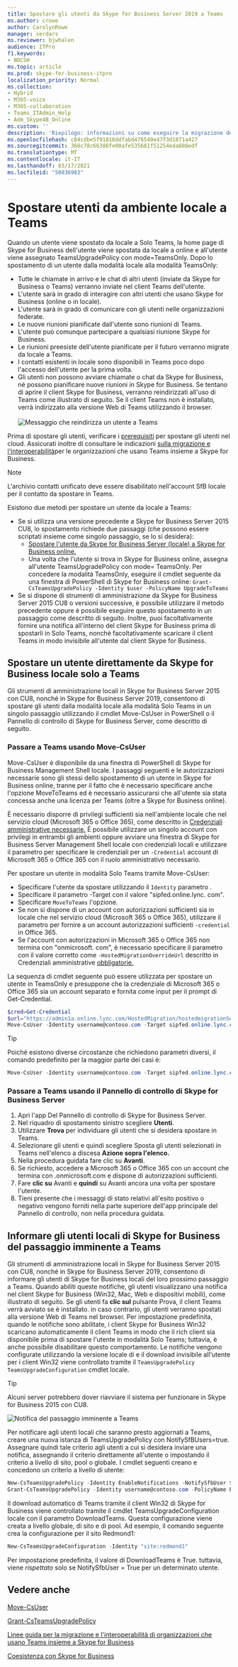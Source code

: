 ```yaml
---
title: Spostare gli utenti da Skype for Business Server 2019 a Teams
ms.author: crowe
author: CarolynRowe
manager: serdars
ms.reviewer: bjwhalen
audience: ITPro
f1.keywords:
- NOCSH
ms.topic: article
ms.prod: skype-for-business-itpro
localization_priority: Normal
ms.collection:
- Hybrid
- M365-voice
- M365-collaboration
- Teams_ITAdmin_Help
- Adm_Skype4B_Online
ms.custom: ''
description: 'Riepilogo: informazioni su come eseguire la migrazione delle impostazioni utente e spostare gli utenti in Teams.'
ms.openlocfilehash: c84cdbe5f91816ddfabd476540e47f3d1871a427
ms.sourcegitcommit: 360c78c66386fe00afe535681f51254eda886edf
ms.translationtype: MT
ms.contentlocale: it-IT
ms.lasthandoff: 03/17/2021
ms.locfileid: "50836983"
---
```

# <a name="move-users-from-on-premises-to-teams"></a>Spostare utenti da ambiente locale a Teams

Quando un utente viene spostato da locale a Solo Teams, la home page di Skype for Business dell'utente viene spostata da locale a online e all'utente viene assegnato TeamsUpgradePolicy con mode=TeamsOnly.  Dopo lo spostamento di un utente dalla modalità locale alla modalità TeamsOnly:

- Tutte le chiamate in arrivo e le chat di altri utenti (inviate da Skype for Business o Teams) verranno inviate nel client Teams dell'utente.
- L'utente sarà in grado di interagire con altri utenti che usano Skype for Business (online o in locale).
- L'utente sarà in grado di comunicare con gli utenti nelle organizzazioni federate.
- Le nuove riunioni pianificate dall'utente sono riunioni di Teams.
- L'utente può comunque partecipare a qualsiasi riunione Skype for Business.
- Le riunioni preesiste dell'utente pianificate per il futuro verranno migrate da locale a Teams.
- I contatti esistenti in locale sono disponibili in Teams poco dopo l'accesso dell'utente per la prima volta.
- Gli utenti non possono avviare chiamate o chat da Skype for Business, né possono pianificare nuove riunioni in Skype for Business. Se tentano di aprire il client Skype for Business, verranno reindirizzati all'uso di Teams come illustrato di seguito. Se il client Teams non è installato, verrà indirizzato alla versione Web di Teams utilizzando il browser.<br><br>
    ![Messaggio che reindirizza un utente a Teams](../media/go-to-teams-page.png)

Prima di spostare gli utenti, verificare i [prerequisiti](move-users-between-on-premises-and-cloud.md#prerequisites) per spostare gli utenti nel cloud. Assicurati inoltre di consultare le indicazioni [sulla migrazione e l'interoperabilità](/microsoftteams/migration-interop-guidance-for-teams-with-skype)per le organizzazioni che usano Teams insieme a Skype for Business.


> [!NOTE]
> L'archivio contatti unificato deve essere disabilitato nell'account SfB locale per il contatto da spostare in Teams.


Esistono due metodi per spostare un utente da locale a Teams:

- Se si utilizza una versione precedente a Skype for Business Server 2015 CU8, lo spostamento richiede due passaggi (che possono essere scriptati insieme come singolo passaggio, se lo si desidera):
  - [Spostare l'utente da Skype for Business Server (locale) a Skype for Business online.](move-users-from-on-premises-to-skype-for-business-online.md)
  - Una volta che l'utente si trova in Skype for Business online, assegna all'utente TeamsUpgradePolicy con mode= TeamsOnly. Per concedere la modalità TeamsOnly, eseguire il cmdlet seguente da una finestra di PowerShell di Skype for Business online: `Grant-CsTeamsUpgradePolicy -Identity $user -PolicyName UpgradeToTeams`
- Se si dispone di strumenti di amministrazione da Skype for Business Server 2015 CU8 o versioni successive, è possibile utilizzare il metodo precedente oppure è possibile eseguire questo spostamento in un passaggio come descritto di seguito. Inoltre, puoi facoltativamente fornire una notifica all'interno del client Skype for Business prima di spostarli in Solo Teams, nonché facoltativamente scaricare il client Teams in modo invisibile all'utente dal client Skype for Business.

## <a name="move-a-user-directly-from-skype-for-business-on-premises-to-teams-only"></a>Spostare un utente direttamente da Skype for Business locale solo a Teams

Gli strumenti di amministrazione locali in Skype for Business Server 2015 con CU8, nonché in Skype for Business Server 2019, consentono di spostare gli utenti dalla modalità locale alla modalità Solo Teams in un singolo passaggio utilizzando il cmdlet Move-CsUser in PowerShell o il Pannello di controllo di Skype for Business Server, come descritto di seguito.

### <a name="move-to-teams-using-move-csuser"></a>Passare a Teams usando Move-CsUser

Move-CsUser è disponibile da una finestra di PowerShell di Skype for Business Management Shell locale. I passaggi seguenti e le autorizzazioni necessarie sono gli stessi dello spostamento di un utente in Skype for Business online, tranne per il fatto che è necessario specificare anche l'opzione MoveToTeams ed è necessario assicurarsi che all'utente sia stata concessa anche una licenza per Teams (oltre a Skype for Business online).

È necessario disporre di privilegi sufficienti sia nell'ambiente locale che nel servizio cloud (Microsoft 365 o Office 365), come descritto in [Credenziali amministrative necessarie.](move-users-between-on-premises-and-cloud.md#required-administrative-credentials) È possibile utilizzare un singolo account con privilegi in entrambi gli ambienti oppure avviare una finestra di Skype for Business Server Management Shell locale con credenziali locali e utilizzare il parametro per specificare le credenziali per un `-Credential` account di Microsoft 365 o Office 365 con il ruolo amministrativo necessario.

Per spostare un utente in modalità Solo Teams tramite Move-CsUser:

- Specificare l'utente da spostare utilizzando il `Identity` parametro .
- Specificare il parametro -Target con il valore "sipfed.online.lync. <span> com".
- Specificare `MoveToTeams` l'opzione.
- Se non si dispone di un account con autorizzazioni sufficienti sia in locale che nel servizio cloud (Microsoft 365 o Office 365), utilizzare il parametro per fornire a un account autorizzazioni sufficienti `-credential` in Office 365.
- Se l'account con autorizzazioni in Microsoft 365 o Office 365 non termina con "onmicrosoft. <span> com", è necessario specificare il parametro con il valore corretto come `-HostedMigrationOverrideUrl` descritto in Credenziali amministrative [obbligatorie.](move-users-between-on-premises-and-cloud.md#required-administrative-credentials)

La sequenza di cmdlet seguente può essere utilizzata per spostare un utente in TeamsOnly e presuppone che la credenziale di Microsoft 365 o Office 365 sia un account separato e fornita come input per il prompt di Get-Credential.

  ```powershell
  $cred=Get-Credential
  $url="https://admin1a.online.lync.com/HostedMigration/hostedmigrationService.svc"
  Move-CsUser -Identity username@contoso.com -Target sipfed.online.lync.com -MoveToTeams -Credential $cred -HostedMigrationOverrideUrl $url
  ```

> [!TIP]
> Poiché esistono diverse circostanze che richiedono parametri diversi, il comando predefinito per la maggior parte dei casi è:

```powershell
Move-CsUser -Identity username@contoso.com -Target sipfed.online.lync.com -MoveToTeams -UseOAuth -HostedMigrationOverrideUrl $url
```

### <a name="move-to-teams-using-skype-for-business-server-control-panel"></a>Passare a Teams usando il Pannello di controllo di Skype for Business Server

1. Apri l'app Del Pannello di controllo di Skype for Business Server.
2. Nel riquadro di spostamento sinistro scegliere **Utenti**.
3. Utilizzare **Trova** per individuare gli utenti che si desidera spostare in Teams.
4. Selezionare gli utenti e quindi scegliere  Sposta gli utenti selezionati in Teams nell'elenco a discesa **Azione sopra l'elenco.**
5. Nella procedura guidata fare clic su **Avanti**.
6. Se richiesto, accedere a Microsoft 365 o Office 365 con un account che termina con .onmicrosoft.com e dispone di autorizzazioni sufficienti.
7. Fare **clic su** Avanti e **quindi** su Avanti ancora una volta per spostare l'utente.
8. Tieni presente che i messaggi di stato relativi all'esito positivo o negativo vengono forniti nella parte superiore dell'app principale del Pannello di controllo, non nella procedura guidata.

## <a name="notify-your-skype-for-business-on-premises-users-of-the-upcoming-move-to-teams"></a>Informare gli utenti locali di Skype for Business del passaggio imminente a Teams

Gli strumenti di amministrazione locali in Skype for Business Server 2015 con CU8, nonché in Skype for Business Server 2019, consentono di informare gli utenti di Skype for Business locali del loro prossimo passaggio a Teams. Quando abiliti queste notifiche, gli utenti visualizzano una notifica nel client Skype for Business (Win32, Mac, Web e dispositivi mobili), come illustrato di seguito. Se gli utenti fa **clic sul** pulsante Prova, il client Teams verrà avviato se è installato. in caso contrario, gli utenti verranno spostati alla versione Web di Teams nel browser. Per impostazione predefinita, quando le notifiche sono abilitate, i client Skype for Business Win32 scaricano automaticamente il client Teams in modo che il rich client sia disponibile prima di spostare l'utente in modalità Solo Teams; tuttavia, è anche possibile disabilitare questo comportamento.  Le notifiche vengono configurate utilizzando la versione locale di e il download invisibile all'utente per i client Win32 viene controllato tramite il `TeamsUpgradePolicy` `TeamsUpgradeConfiguration` cmdlet locale.

> [!TIP]
> Alcuni server potrebbero dover riavviare il sistema per funzionare in Skype for Business 2015 con CU8.

![Notifica del passaggio imminente a Teams](../media/teams-upgrade-notification.png)

Per notificare agli utenti locali che saranno presto aggiornati a Teams, creare una nuova istanza di TeamsUpgradePolicy con NotifySfBUsers=true. Assegnare quindi tale criterio agli utenti a cui si desidera inviare una notifica, assegnando il criterio direttamente all'utente o impostando il criterio a livello di sito, pool o globale. I cmdlet seguenti creano e concedono un criterio a livello di utente:

```powershell
New-CsTeamsUpgradePolicy -Identity EnableNotifications -NotifySfbUser $true
Grant-CsTeamsUpgradePolicy -Identity username@contoso.com -PolicyName EnableNotifications
```

Il download automatico di Teams tramite il client Win32 di Skype for Business viene controllato tramite il cmdlet TeamsUpgradeConfiguration locale con il parametro DownloadTeams. Questa configurazione viene creata a livello globale, di sito e di pool. Ad esempio, il comando seguente crea la configurazione per il sito Redmond1:

```powershell
New-CsTeamsUpgradeConfiguration -Identity "site:redmond1"
```

Per impostazione predefinita, il valore di DownloadTeams è True. tuttavia, viene *rispettato* solo se NotifySfbUser = True per un determinato utente.

## <a name="see-also"></a>Vedere anche

[Move-CsUser](https://docs.microsoft.com/powershell/module/skype/move-csuser)

[Grant-CsTeamsUpgradePolicy](https://docs.microsoft.com/powershell/module/skype/grant-csteamsupgradepolicy
)

[Linee guida per la migrazione e l'interoperabilità di organizzazioni che usano Teams insieme a Skype for Business](/microsoftteams/migration-interop-guidance-for-teams-with-skype)

[Coesistenza con Skype for Business](/microsoftteams/coexistence-chat-calls-presence)
